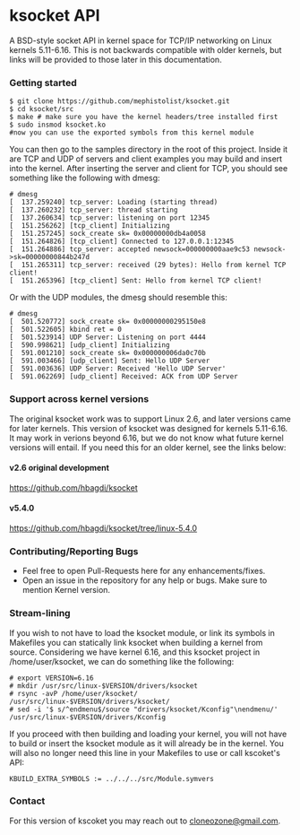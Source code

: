 # ksocket API  

A BSD-style socket API in kernel space for TCP/IP networking on Linux kernels 5.11-6.16. This is not backwards compatible with older kernels, but links will be provided to those later in this documentation. 

### Getting started
```
$ git clone https://github.com/mephistolist/ksocket.git
$ cd ksocket/src
$ make # make sure you have the kernel headers/tree installed first
$ sudo insmod ksocket.ko
#now you can use the exported symbols from this kernel module
```
You can then go to the samples directory in the root of this project. Inside it are TCP and UDP of servers and client examples you may build and insert into the kernel. After inserting the server and client for TCP, you should see something like the following with dmesg:
```
# dmesg
[  137.259240] tcp_server: Loading (starting thread)
[  137.260232] tcp_server: thread starting
[  137.260634] tcp_server: listening on port 12345
[  151.256262] [tcp_client] Initializing
[  151.257245] sock_create sk= 0x00000000db4a0058
[  151.264826] [tcp_client] Connected to 127.0.0.1:12345
[  151.264886] tcp_server: accepted newsock=000000000aae9c53 newsock->sk=00000000844b247d
[  151.265311] tcp_server: received (29 bytes): Hello from kernel TCP client!
[  151.265396] [tcp_client] Sent: Hello from kernel TCP client!
```
Or with the UDP modules, the dmesg should resemble this:
```
# dmesg
[  501.520772] sock_create sk= 0x00000000295150e8
[  501.522605] kbind ret = 0
[  501.523914] UDP Server: Listening on port 4444
[  590.998621] [udp_client] Initializing
[  591.001210] sock_create sk= 0x000000006da0c70b
[  591.003466] [udp_client] Sent: Hello UDP Server
[  591.003636] UDP Server: Received 'Hello UDP Server'
[  591.062269] [udp_client] Received: ACK from UDP Server
```
### Support across kernel versions
The original ksocket work was to support Linux 2.6, and later versions came for later kernels. This version of ksocket was designed for kernels 5.11-6.16. It may work in verions beyond 6.16, but we do not know what future kernel versions will entail. If you need this for an older kernel, see the links below:

#### v2.6 original development
https://github.com/hbagdi/ksocket

#### v5.4.0
https://github.com/hbagdi/ksocket/tree/linux-5.4.0

### Contributing/Reporting Bugs
- Feel free to open Pull-Requests here for any enhancements/fixes.
- Open an issue in the repository for any help or bugs. Make sure to mention Kernel version. 

### Stream-lining
If you wish to not have to load the ksocket module, or link its symbols in Makefiles you can statically link ksocket when building a kernel from source. Considering we have kernel 6.16, and this ksocket project in /home/user/ksocket, we can do something like the following:

```
# export VERSION=6.16
# mkdir /usr/src/linux-$VERSION/drivers/ksocket
# rsync -avP /home/user/ksocket/ /usr/src/linux-$VERSION/drivers/ksocket/
# sed -i '$ s/^endmenu$/source "drivers/ksocket/Kconfig"\nendmenu/' /usr/src/linux-$VERSION/drivers/Kconfig
```
If you proceed with then building and loading your kernel, you will not have to build or insert the ksocket module as it will already be in the kernel. You will also no longer need this line in your Makefiles to use or call kscoket's API:
``` 
KBUILD_EXTRA_SYMBOLS := ../../../src/Module.symvers
```
### Contact
For this version of kscoket you may reach out to cloneozone@gmail.com.
